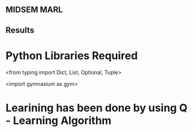 ## MIDSEM MARL
## Results
# Python Libraries Required 

<from typing import Dict, List, Optional, Tuple>

<import gymnasium as gym<import gymnasium as gym>>

<import numpy as np>

<from numpy import typing as npt>

<from modified_tsp import ModTSP> 

<import matplotlib.pyplot as plt>

# Learining has been done by using Q - Learning Algorithm
